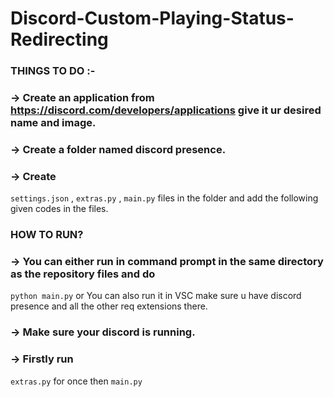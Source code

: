 # Discord-Custom-Playing-Status-Redirecting

### THINGS TO DO :- 
### -> Create an application from https://discord.com/developers/applications give it ur desired name and image.
### -> Create a folder named discord presence.
### -> Create 
```settings.json```
,
```extras.py```
,
```main.py```
 files in the folder and add the following given codes in the files.
 
 
 ### HOW TO RUN?
### -> You can either run in command prompt in the same directory as the repository files and do 
```python main.py```
 or You can also run it in VSC make sure u have discord presence and all the other req extensions there.
### -> Make sure your discord is running.
### -> Firstly run 
```extras.py```
 for once  then 
```main.py```
